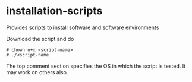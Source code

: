 # installation-scripts
Provides scripts to install software and software environments

Download the script and do

	# chown u+x <script-name>
	# ./<script-name
	
The top comment section specifies the OS in which the script is tested. It may work on others also.
